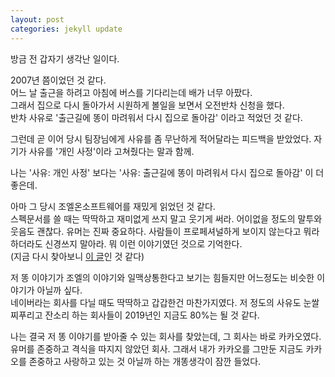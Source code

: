 ```yaml
---
layout: post
categories: jekyll update
---
```

방금 전 갑자기 생각난 일이다.

2007년 쯤이었던 것 같다.  
어느 날 출근을 하려고 아침에 버스를 기다리는데 배가 너무 아팠다.  
그래서 집으로 다시 돌아가서 시원하게 볼일을 보면서 오전반차 신청을 했다.  
반차 사유로 '출근길에 똥이 마려워서 다시 집으로 돌아감' 이라고 적었던 것 같다.

그런데 곧 이어 당시 팀장님에게 사유를 좀 무난하게 적어달라는 피드백을 받았었다. 자기가 사유를 '개인 사정'이라 고쳐줬다는 말과 함께.

나는 '사유: 개인 사정' 보다는 '사유: 출근길에 똥이 마려워서 다시 집으로 돌아감' 이 더 좋은데.

아마 그 당시 조엘온소프트웨어를 재밌게 읽었던 것 같다.  
스펙문서를 쓸 때는 딱딱하고 재미없게 쓰지 말고 웃기게 써라. 어이없을 정도의 말투와 웃음도 괜찮다. 유머는 진짜 중요하다. 사람들이 프로페셔널하게 보이지 않는다고 뭐라하더라도 신경쓰지 말아라. 뭐 이런 이야기였던 것으로 기억한다.  
(지금 다시 찾아보니 [이 글](https://www.joelonsoftware.com/2000/10/15/painless-functional-specifications-part-4-tips/)인 것 같다)

저 똥 이야기가 조엘의 이야기와 일맥상통한다고 보기는 힘들지만 어느정도는 비슷한 이야기가 아닐까 싶다.  
네이버라는 회사를 다닐 때도 딱딱하고 갑갑한건 마찬가지였다. 저 정도의 사유도 눈쌀 찌푸리고 잔소리 하는 회사들이 2019년인 지금도 80%는 될 것 같다.

나는 결국 저 똥 이야기를 받아줄 수 있는 회사를 찾았는데, 그 회사는 바로 카카오였다.  
유머를 존중하고 격식을 따지지 않았던 회사. 그래서 내가 카카오를 그만둔 지금도 카카오를 존중하고 사랑하고 있는 것 아닐까 하는 개똥생각이 잠깐 들었다.